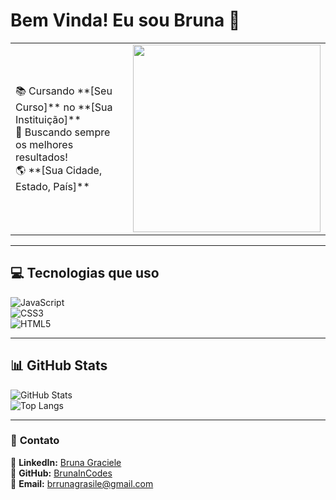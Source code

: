 # Bem Vinda! Eu sou Bruna 👋  

<table>
  <tr>
    <td>
      📚 Cursando **[Seu Curso]** no **[Sua Instituição]** <br>
      🚀 Buscando sempre os melhores resultados! <br>
      🌎 **[Sua Cidade, Estado, País]**
    </td>
    <td align="right">
      <img src="URL_DO_SEU_GIF" width="300px">
    </td>
  </tr>
</table>

---

## 💻 Tecnologias que uso  
![JavaScript](https://img.shields.io/badge/JavaScript-F7DF1E?style=for-the-badge&logo=javascript&logoColor=black)  
![CSS3](https://img.shields.io/badge/CSS3-1572B6?style=for-the-badge&logo=css3&logoColor=white)  
![HTML5](https://img.shields.io/badge/HTML5-E34F26?style=for-the-badge&logo=html5&logoColor=white)  

---

## 📊 GitHub Stats  
![GitHub Stats](https://github-readme-stats.vercel.app/api?username=BrunaInCodes&show_icons=true&theme=dark)  
![Top Langs](https://github-readme-stats.vercel.app/api/top-langs/?username=BrunaInCodes&layout=compact&theme=dark)  

---

### 🔗 **Contato**  
🔹 **LinkedIn:** [Bruna Graciele](http://linkedin.com/in/bruna-graciele)  
🔹 **GitHub:** [BrunaInCodes](https://github.com/BrunaInCodes)  
📧 **Email:** brrunagrasile@gmail.com  

